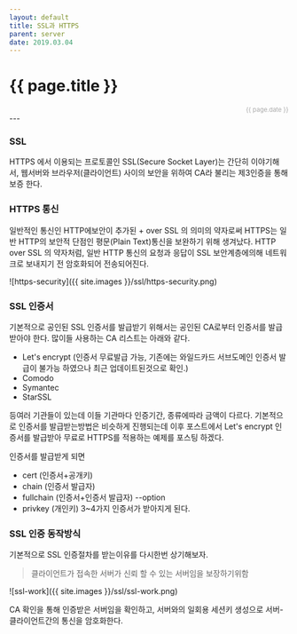 ```yaml
---
layout: default
title: SSL과 HTTPS
parent: server
date: 2019.03.04
---
```


<h1>{{ page.title }}</h1>  
<div style="text-align:right; font-size:11px; color:#aaa">{{ page.date }} </div>
---

### SSL

HTTPS 에서 이용되는 프로토콜인 SSL(Secure Socket Layer)는 간단히 이야기해서, 웹서버와 브라우저(클라이언트) 사이의 보안을 위하여 CA라 불리는 제3인증을 통해 보증  한다.

### HTTPS 통신
일반적인 통신인 HTTP에보안이 추가된 +  over SSL 의 의미의 약자로써 HTTPS는 일반 HTTP의 보안적 단점인 평문(Plain Text)통신을 보완하기 위해 생겨났다. HTTP over SSL 의 약자처럼, 일반 HTTP 통신의 요청과 응답이 SSL 보안계층에의해 네트워크로 보내지기 전 암호화되어 전송되어진다.   

![https-security]({{ site.images }}/ssl/https-security.png)


### SSL 인증서

기본적으로 공인된 SSL 인증서를 발급받기 위해서는 공인된 CA로부터 인증서를 발급받아야 한다. 많이들 사용하는  CA 리스트는 아래와 같다.

- Let's encrypt (인증서 무료발급 가능, 기존에는 와일드카드 서브도메인 인증서 발급이 불가능 하였으나 최근 업데이트된것으로 확인.)
- Comodo
- Symantec
- StarSSL

등여러 기관들이 있는데 이들 기관마다 인증기간, 종류에따라 금액이 다르다. 기본적으로 인증서를 발급받는방법은 비슷하게 진행되는데 이후 포스트에서 Let's encrypt 인증서를 발급받아 무료로 HTTPS를 적용하는 예제를 포스팅 하겠다. 

인증서를 발급받게 되면 
- cert (인증서+공개키)
- chain (인증서 발급자)
- fullchain (인증서+인증서 발급자) --option
- privkey (개인키)
3~4가지 인증서가 받아지게 된다.
  


### SSL 인증 동작방식
기본적으로 SSL 인증절차를 받는이유를 다시한번 상기해보자.
> 클라이언트가 접속한 서버가 신뢰 할 수 있는 서버임을 보장하기위함  

![ssl-work]({{ site.images }}/ssl/ssl-work.png)

CA 확인을 통해 인증받은 서버임을 확인하고, 서버와의 일회용 세션키 생성으로 서버-클라이언트간의 통신을 암호화한다.









